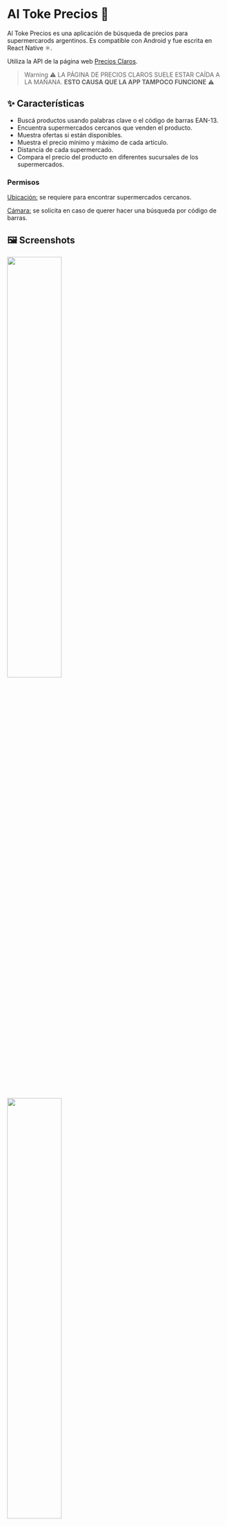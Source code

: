 # Al Toke Precios 🚀

Al Toke Precios es una aplicación de búsqueda de precios para supermercarods argentinos. Es compatible con Android y fue escrita en React Native ⚛️.

Utiliza la API de la página web [Precios Claros](https://www.preciosclaros.gob.ar/).

> Warning
> ⚠️ LA PÁGINA DE PRECIOS CLAROS SUELE ESTAR CAÍDA A LA MAÑANA. **ESTO CAUSA QUE LA APP TAMPOCO FUNCIONE** ⚠️

## ✨ Características

-   Buscá productos usando palabras clave o el código de barras EAN-13.
-   Encuentra supermercados cercanos que venden el producto.
-   Muestra ofertas si están disponibles.
-   Muestra el precio mínimo y máximo de cada artículo.
-   Distancia de cada supermercado.
-   Compara el precio del producto en diferentes sucursales de los supermercados.

### Permisos

<ins>Ubicación:</ins> se requiere para encontrar supermercados cercanos.

<ins>Cámara:</ins> se solicita en caso de querer hacer una búsqueda por código de barras.

## 🖼️ Screenshots

<img src='./imgs/0.jpg' width='50%'>

<img src='./imgs/1.jpg' width='50%'>
<img src='./imgs/2.jpg' width='50%'>
<img src='./imgs/3.jpg' width='50%'>
<img src='./imgs/4.jpg' width='50%'>
<img src='./imgs/5.jpg' width='50%'>

## 👥 Contribución

Si querés contribuir a Al Toke Precios estaría buenísimo. Podés hacer lo siguiente:

-   Reportar errores o problemas en la sección de Issues.
-   Crear Pull Requests con correcciones o mejoras.
-   Proponer mejoras en la sección de Issues.

## 💡 To-Do

-   [] Mejorar UI.
-   [] Agregar animaciones.
-   [] Mejorar canasto de compras.
-   [] Generar nuevas builds automáticamente.
-   [] Agregar actualizador.

## 📄 Licencia

Al Toke Precios está bajo la Licencia GNU GPLv3.
